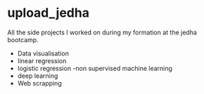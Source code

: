# upload_jedha
All the side projects I worked on during my formation at the jedha bootcamp. 
- Data visualisation
- linear regression 
- logistic regression 
-non supervised machine learning 
- deep learning 
- Web scrapping 
